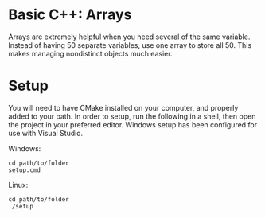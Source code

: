 # Basic C++: Arrays

Arrays are extremely helpful when you need several of the same variable.
Instead of having 50 separate variables, use one array to store all 50.
This makes managing nondistinct objects much easier.

# Setup

You will need to have CMake installed on your computer, and properly added to your path.
In order to setup, run the following in a shell, then open the project in your preferred editor.
Windows setup has been configured for use with Visual Studio.

Windows:
```
cd path/to/folder
setup.cmd
```
Linux:
```
cd path/to/folder
./setup
```